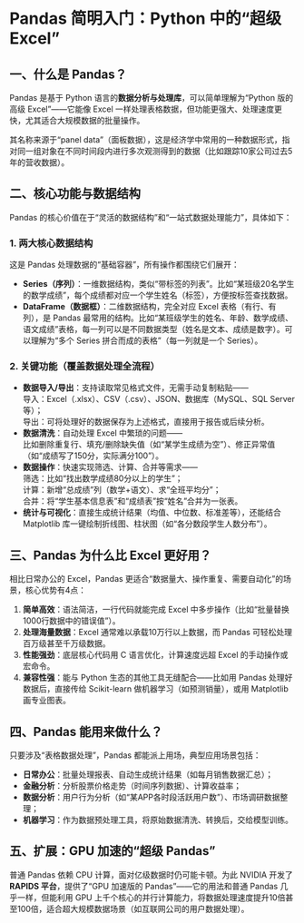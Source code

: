 # Pandas 简明入门：Python 中的“超级Excel”
## 一、什么是 Pandas？
Pandas 是基于 Python 语言的**数据分析与处理库**，可以简单理解为“Python 版的高级 Excel”——它能像 Excel 一样处理表格数据，但功能更强大、处理速度更快，尤其适合大规模数据的批量操作。

其名称来源于“panel data”（面板数据），这是经济学中常用的一种数据形式，指对同一组对象在不同时间段内进行多次观测得到的数据（比如跟踪10家公司过去5年的营收数据）。


## 二、核心功能与数据结构
Pandas 的核心价值在于“灵活的数据结构”和“一站式数据处理能力”，具体如下：

### 1. 两大核心数据结构
这是 Pandas 处理数据的“基础容器”，所有操作都围绕它们展开：
- **Series（序列）**：一维数据结构，类似“带标签的列表”。比如“某班级20名学生的数学成绩”，每个成绩都对应一个学生姓名（标签），方便按标签查找数据。
- **DataFrame（数据框）**：二维数据结构，完全对应 Excel 表格（有行、有列），是 Pandas 最常用的结构。比如“某班级学生的姓名、年龄、数学成绩、语文成绩”表格，每一列可以是不同数据类型（姓名是文本、成绩是数字）。可以理解为“多个 Series 拼合而成的表格”（每一列就是一个 Series）。

### 2. 关键功能（覆盖数据处理全流程）
- **数据导入/导出**：支持读取常见格式文件，无需手动复制粘贴——  
  导入：Excel（.xlsx）、CSV（.csv）、JSON、数据库（MySQL、SQL Server等）；  
  导出：可将处理好的数据保存为上述格式，直接用于报告或后续分析。
- **数据清洗**：自动处理 Excel 中繁琐的问题——  
  比如删除重复行、填充/删除缺失值（如“某学生成绩为空”）、修正异常值（如“成绩写了150分，实际满分100”）。
- **数据操作**：快速实现筛选、计算、合并等需求——  
  筛选：比如“找出数学成绩80分以上的学生”；  
  计算：新增“总成绩”列（数学+语文）、求“全班平均分”；  
  合并：将“学生基本信息表”和“成绩表”按“姓名”合并为一张表。
- **统计与可视化**：直接生成统计结果（均值、中位数、标准差等），还能结合 Matplotlib 库一键绘制折线图、柱状图（如“各分数段学生人数分布”）。


## 三、Pandas 为什么比 Excel 更好用？
相比日常办公的 Excel，Pandas 更适合“数据量大、操作重复、需要自动化”的场景，核心优势有4点：
1.  **简单高效**：语法简洁，一行代码就能完成 Excel 中多步操作（比如“批量替换1000行数据中的错误值”）。
2.  **处理海量数据**：Excel 通常难以承载10万行以上数据，而 Pandas 可轻松处理百万级甚至千万级数据。
3.  **性能强劲**：底层核心代码用 C 语言优化，计算速度远超 Excel 的手动操作或宏命令。
4.  **兼容性强**：能与 Python 生态的其他工具无缝配合——比如用 Pandas 处理好数据后，直接传给 Scikit-learn 做机器学习（如预测销量），或用 Matplotlib 画专业图表。


## 四、Pandas 能用来做什么？
只要涉及“表格数据处理”，Pandas 都能派上用场，典型应用场景包括：
- **日常办公**：批量处理报表、自动生成统计结果（如每月销售数据汇总）；
- **金融分析**：分析股票价格走势（时间序列数据）、计算收益率；
- **数据分析**：用户行为分析（如“某APP各时段活跃用户数”）、市场调研数据整理；
- **机器学习**：作为数据预处理工具，将原始数据清洗、转换后，交给模型训练。


## 五、扩展：GPU 加速的“超级 Pandas”
普通 Pandas 依赖 CPU 计算，面对亿级数据时仍可能卡顿。为此 NVIDIA 开发了 **RAPIDS 平台**，提供了“GPU 加速版的 Pandas”——它的用法和普通 Pandas 几乎一样，但能利用 GPU 上千个核心的并行计算能力，将数据处理速度提升10倍甚至100倍，适合超大规模数据场景（如互联网公司的用户数据处理）。